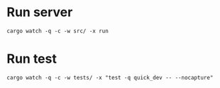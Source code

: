 <!-- @format -->

# Run server

`cargo watch -q -c -w src/ -x run`

# Run test

`cargo watch -q -c -w tests/ -x "test -q quick_dev -- --nocapture"`
